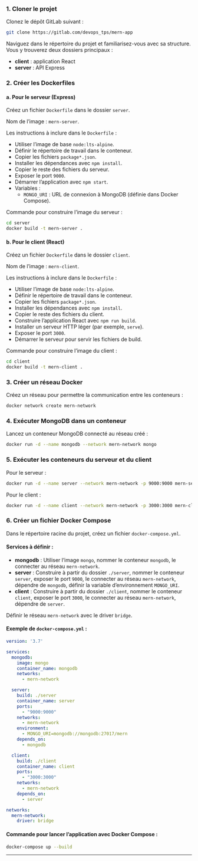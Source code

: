 
### 1. Cloner le projet

Clonez le dépôt GitLab suivant :

```bash
git clone https://gitlab.com/devops_tps/mern-app
```

Naviguez dans le répertoire du projet et familiarisez-vous avec sa structure. Vous y trouverez deux dossiers principaux :
- **client** : application React
- **server** : API Express

### 2. Créer les Dockerfiles

#### a. Pour le serveur (Express)

Créez un fichier `Dockerfile` dans le dossier `server`.

Nom de l’image : `mern-server`.

Les instructions à inclure dans le `Dockerfile` :
- Utiliser l’image de base `node:lts-alpine`.
- Définir le répertoire de travail dans le conteneur.
- Copier les fichiers `package*.json`.
- Installer les dépendances avec `npm install`.
- Copier le reste des fichiers du serveur.
- Exposer le port `9000`.
- Démarrer l’application avec `npm start`.
- Variables :
  - `MONGO_URI` : URL de connexion à MongoDB (définie dans Docker Compose).

Commande pour construire l’image du serveur :
```bash
cd server
docker build -t mern-server .
```

#### b. Pour le client (React)

Créez un fichier `Dockerfile` dans le dossier `client`.

Nom de l’image : `mern-client`.

Les instructions à inclure dans le `Dockerfile` :
- Utiliser l’image de base `node:lts-alpine`.
- Définir le répertoire de travail dans le conteneur.
- Copier les fichiers `package*.json`.
- Installer les dépendances avec `npm install`.
- Copier le reste des fichiers du client.
- Construire l’application React avec `npm run build`.
- Installer un serveur HTTP léger (par exemple, `serve`).
- Exposer le port `3000`.
- Démarrer le serveur pour servir les fichiers de build.

Commande pour construire l’image du client :
```bash
cd client
docker build -t mern-client .
```

### 3. Créer un réseau Docker

Créez un réseau pour permettre la communication entre les conteneurs :
```bash
docker network create mern-network
```

### 4. Exécuter MongoDB dans un conteneur

Lancez un conteneur MongoDB connecté au réseau créé :
```bash
docker run -d --name mongodb --network mern-network mongo
```

### 5. Exécuter les conteneurs du serveur et du client

Pour le serveur :
```bash
docker run -d --name server --network mern-network -p 9000:9000 mern-server
```

Pour le client :
```bash
docker run -d --name client --network mern-network -p 3000:3000 mern-client
```

### 6. Créer un fichier Docker Compose

Dans le répertoire racine du projet, créez un fichier `docker-compose.yml`.

#### Services à définir :
- **mongodb** : Utiliser l’image `mongo`, nommer le conteneur `mongodb`, le connecter au réseau `mern-network`.
- **server** : Construire à partir du dossier `./server`, nommer le conteneur `server`, exposer le port `9000`, le connecter au réseau `mern-network`, dépendre de `mongodb`, définir la variable d’environnement `MONGO_URI`.
- **client** : Construire à partir du dossier `./client`, nommer le conteneur `client`, exposer le port `3000`, le connecter au réseau `mern-network`, dépendre de `server`.

Définir le réseau `mern-network` avec le driver `bridge`.

#### Exemple de `docker-compose.yml` :

```yaml
version: '3.7'

services:
  mongodb:
    image: mongo
    container_name: mongodb
    networks:
      - mern-network

  server:
    build: ./server
    container_name: server
    ports:
      - "9000:9000"
    networks:
      - mern-network
    environment:
      - MONGO_URI=mongodb://mongodb:27017/mern
    depends_on:
      - mongodb

  client:
    build: ./client
    container_name: client
    ports:
      - "3000:3000"
    networks:
      - mern-network
    depends_on:
      - server

networks:
  mern-network:
    driver: bridge
```

#### Commande pour lancer l’application avec Docker Compose :

```bash
docker-compose up --build
```

---


```
